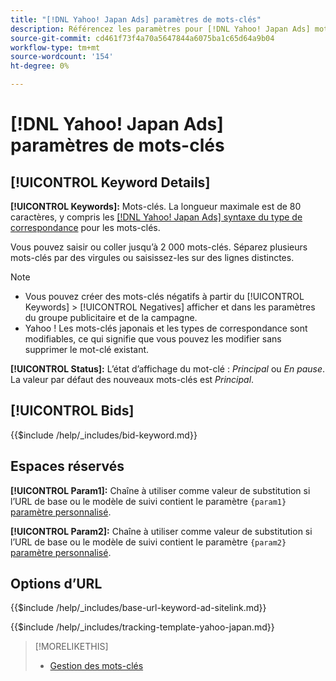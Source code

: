 ```yaml
---
title: "[!DNL Yahoo! Japan Ads] paramètres de mots-clés"
description: Référencez les paramètres pour [!DNL Yahoo! Japan Ads] mots-clés.
source-git-commit: cd461f73f4a70a5647844a6075ba1c65d64a9b04
workflow-type: tm+mt
source-wordcount: '154'
ht-degree: 0%

---
```


# [!DNL Yahoo! Japan Ads] paramètres de mots-clés

## [!UICONTROL Keyword Details]

**[!UICONTROL Keywords]:** Mots-clés. La longueur maximale est de 80 caractères, y compris les [[!DNL Yahoo! Japan Ads] syntaxe du type de correspondance](https://ads-help.yahoo.co.jp/yahooads/ss/articledetail?lan=en&amp;aid=27) pour les mots-clés.

Vous pouvez saisir ou coller jusqu’à 2 000 mots-clés. Séparez plusieurs mots-clés par des virgules ou saisissez-les sur des lignes distinctes.

>[!NOTE]
>
>* Vous pouvez créer des mots-clés négatifs à partir du [!UICONTROL Keywords] > [!UICONTROL Negatives] afficher et dans les paramètres du groupe publicitaire et de la campagne.
>* Yahoo ! Les mots-clés japonais et les types de correspondance sont modifiables, ce qui signifie que vous pouvez les modifier sans supprimer le mot-clé existant.


**[!UICONTROL Status]:** L’état d’affichage du mot-clé : *Principal* ou *En pause*. La valeur par défaut des nouveaux mots-clés est *Principal*.

## [!UICONTROL Bids]

<!-- **[!UICONTROL Bid]:** -->

{{$include /help/_includes/bid-keyword.md}}

## Espaces réservés

**[!UICONTROL Param1]:** Chaîne à utiliser comme valeur de substitution si l’URL de base ou le modèle de suivi contient le paramètre `{param1}` [paramètre personnalisé](https://help.marketing.yahoo.co.jp/en?p=7195#customp).

**[!UICONTROL Param2]:** Chaîne à utiliser comme valeur de substitution si l’URL de base ou le modèle de suivi contient le paramètre `{param2}` [paramètre personnalisé](https://help.marketing.yahoo.co.jp/en?p=7195#customp).

## Options d’URL

<!-- **[!UICONTROL Base URl]:** -->

{{$include /help/_includes/base-url-keyword-ad-sitelink.md}}

<!-- **[!UICONTROL Tracking Template]:** -->

{{$include /help/_includes/tracking-template-yahoo-japan.md}}

>[!MORELIKETHIS]
>
>* [Gestion des mots-clés](/help/search-social-commerce/campaign-management/campaigns/keyword-manage.md)

